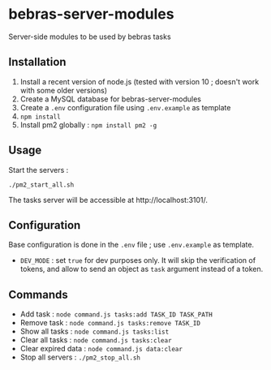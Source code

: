# bebras-server-modules
Server-side modules to be used by bebras tasks

## Installation

1. Install a recent version of node.js (tested with version 10 ; doesn't work with some older versions)
2. Create a MySQL database for bebras-server-modules
3. Create a `.env` configuration file using `.env.example` as template
4. `npm install`
5. Install pm2 globally : `npm install pm2 -g`

## Usage

Start the servers :
```
./pm2_start_all.sh
```

The tasks server will be accessible at http://localhost:3101/.

## Configuration

Base configuration is done in the `.env` file ; use `.env.example` as template.

* `DEV_MODE` : set `true` for dev purposes only. It will skip the verification of tokens, and allow to send an object as `task` argument instead of a token.

## Commands

* Add task : `node command.js tasks:add TASK_ID TASK_PATH`
* Remove task : `node command.js tasks:remove TASK_ID`
* Show all tasks : `node command.js tasks:list`
* Clear all tasks : `node command.js tasks:clear`
* Clear expired data : `node command.js data:clear`
* Stop all servers : `./pm2_stop_all.sh`
